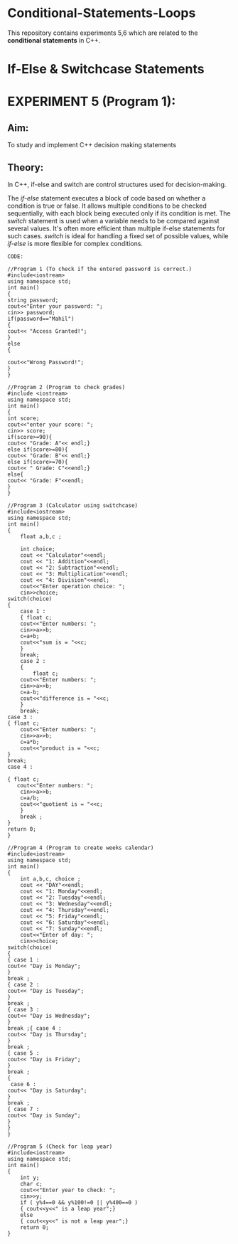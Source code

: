 # Conditional-Statements-Loops
This repository contains experiments 5,6 which are related to the __conditional statements__ in C++.

# If-Else & Switchcase Statements
# EXPERIMENT 5 (Program 1):
## Aim: 
To study and implement C++ decision making statements
## Theory: 
In C++, if-else and switch are control structures used for decision-making.

The *if-else* statement executes a block of code based on whether a condition is true or false. It allows multiple conditions to be checked sequentially, with each block being executed only if its condition is met.
The *switch* statement is used when a variable needs to be compared against several values. It's often more efficient than multiple if-else statements for such cases.
*switch* is ideal for handling a fixed set of possible values, while *if-else* is more flexible for complex conditions.

~~~
CODE:

//Program 1 (To check if the entered password is correct.)
#include<iostream>
using namespace std;
int main()
{
string password;
cout<<"Enter your password: ";
cin>> password;
if(password=="Mahil")
{
cout<< "Access Granted!";
}
else
{

cout<<"Wrong Password!";
}
}

//Program 2 (Program to check grades)
#include <iostream>
using namespace std;
int main()
{
int score;
cout<<"enter your score: ";
cin>> score;
if(score>=90){
cout<< "Grade: A"<< endl;}
else if(score>=80){
cout<< "Grade: B"<< endl;}
else if(score>=70){
cout<< " Grade: C"<<endl;}
else{
cout<< "Grade: F"<<endl;
}
}

//Program 3 (Calculator using switchcase)
#include<iostream>
using namespace std;
int main()
{
    float a,b,c ;

    int choice;
    cout << "Calculator"<<endl;
    cout << "1: Addition"<<endl;
    cout << "2: Subtraction"<<endl;
    cout << "3: Multiplication"<<endl;
    cout << "4: Division"<<endl;
    cout<<"Enter operation choice: ";
    cin>>choice;
switch(choice)
{
    case 1 :
    { float c;
    cout<<"Enter numbers: ";
    cin>>a>>b;
    c=a+b;
    cout<<"sum is = "<<c;
    } 
    break;
    case 2 :
    {
        float c;
    cout<<"Enter numbers: ";
    cin>>a>>b;
    c=a-b;
    cout<<"difference is = "<<c;
    }
    break;
case 3 :
{ float c;
    cout<<"Enter numbers: ";
    cin>>a>>b;
    c=a*b;
    cout<<"product is = "<<c;
}
break;
case 4 :

{ float c;
   cout<<"Enter numbers: ";
    cin>>a>>b;
    c=a/b;
    cout<<"quotient is = "<<c;
    }
    break ;
}
return 0;
}

//Program 4 (Program to create weeks calendar)
#include<iostream>
using namespace std;
int main()
{
    int a,b,c, choice ;
    cout << "DAY"<<endl;
    cout << "1: Monday"<<endl;
    cout << "2: Tuesday"<<endl;
    cout << "3: Wednesday"<<endl;
    cout << "4: Thursday"<<endl;
    cout << "5: Friday"<<endl;
    cout << "6: Saturday"<<endl;
    cout << "7: Sunday"<<endl;
    cout<<"Enter of day: ";
    cin>>choice;
switch(choice)
{
{ case 1 :
cout<< "Day is Monday";
}
break ;
{ case 2 :
cout<< "Day is Tuesday";
}
break ;
{ case 3 :
cout<< "Day is Wednesday";
}
break ;{ case 4 :
cout<< "Day is Thursday";
}
break ;
{ case 5 :
cout<< "Day is Friday";
}
break ;
{
 case 6 :
cout<< "Day is Saturday";
}
break ;
{ case 7 :
cout<< "Day is Sunday";
}
}
}

//Program 5 (Check for leap year)
#include<iostream>
using namespace std;
int main()
{
    int y;
    char c;
    cout<<"Enter year to check: ";
    cin>>y;
    if ( y%4==0 && y%100!=0 || y%400==0 )
    { cout<<y<<" is a leap year";}
    else
    { cout<<y<<" is not a leap year";}
    return 0;
}
~~~
